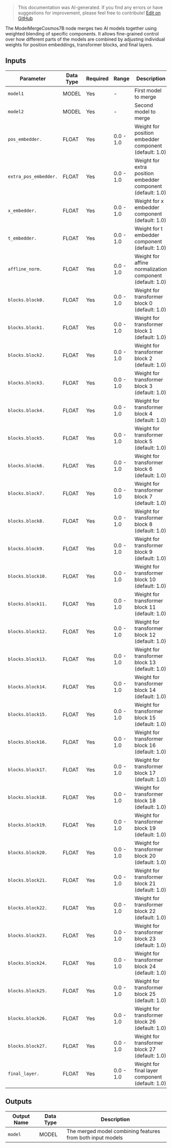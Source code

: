 > This documentation was AI-generated. If you find any errors or have suggestions for improvement, please feel free to contribute! [Edit on GitHub](https://github.com/Comfy-Org/embedded-docs/blob/main/comfyui_embedded_docs/docs/ModelMergeCosmos7B/en.md)

The ModelMergeCosmos7B node merges two AI models together using weighted blending of specific components. It allows fine-grained control over how different parts of the models are combined by adjusting individual weights for position embeddings, transformer blocks, and final layers.

## Inputs

| Parameter | Data Type | Required | Range | Description |
|-----------|-----------|----------|-------|-------------|
| `model1` | MODEL | Yes | - | First model to merge |
| `model2` | MODEL | Yes | - | Second model to merge |
| `pos_embedder.` | FLOAT | Yes | 0.0 - 1.0 | Weight for position embedder component (default: 1.0) |
| `extra_pos_embedder.` | FLOAT | Yes | 0.0 - 1.0 | Weight for extra position embedder component (default: 1.0) |
| `x_embedder.` | FLOAT | Yes | 0.0 - 1.0 | Weight for x embedder component (default: 1.0) |
| `t_embedder.` | FLOAT | Yes | 0.0 - 1.0 | Weight for t embedder component (default: 1.0) |
| `affline_norm.` | FLOAT | Yes | 0.0 - 1.0 | Weight for affine normalization component (default: 1.0) |
| `blocks.block0.` | FLOAT | Yes | 0.0 - 1.0 | Weight for transformer block 0 (default: 1.0) |
| `blocks.block1.` | FLOAT | Yes | 0.0 - 1.0 | Weight for transformer block 1 (default: 1.0) |
| `blocks.block2.` | FLOAT | Yes | 0.0 - 1.0 | Weight for transformer block 2 (default: 1.0) |
| `blocks.block3.` | FLOAT | Yes | 0.0 - 1.0 | Weight for transformer block 3 (default: 1.0) |
| `blocks.block4.` | FLOAT | Yes | 0.0 - 1.0 | Weight for transformer block 4 (default: 1.0) |
| `blocks.block5.` | FLOAT | Yes | 0.0 - 1.0 | Weight for transformer block 5 (default: 1.0) |
| `blocks.block6.` | FLOAT | Yes | 0.0 - 1.0 | Weight for transformer block 6 (default: 1.0) |
| `blocks.block7.` | FLOAT | Yes | 0.0 - 1.0 | Weight for transformer block 7 (default: 1.0) |
| `blocks.block8.` | FLOAT | Yes | 0.0 - 1.0 | Weight for transformer block 8 (default: 1.0) |
| `blocks.block9.` | FLOAT | Yes | 0.0 - 1.0 | Weight for transformer block 9 (default: 1.0) |
| `blocks.block10.` | FLOAT | Yes | 0.0 - 1.0 | Weight for transformer block 10 (default: 1.0) |
| `blocks.block11.` | FLOAT | Yes | 0.0 - 1.0 | Weight for transformer block 11 (default: 1.0) |
| `blocks.block12.` | FLOAT | Yes | 0.0 - 1.0 | Weight for transformer block 12 (default: 1.0) |
| `blocks.block13.` | FLOAT | Yes | 0.0 - 1.0 | Weight for transformer block 13 (default: 1.0) |
| `blocks.block14.` | FLOAT | Yes | 0.0 - 1.0 | Weight for transformer block 14 (default: 1.0) |
| `blocks.block15.` | FLOAT | Yes | 0.0 - 1.0 | Weight for transformer block 15 (default: 1.0) |
| `blocks.block16.` | FLOAT | Yes | 0.0 - 1.0 | Weight for transformer block 16 (default: 1.0) |
| `blocks.block17.` | FLOAT | Yes | 0.0 - 1.0 | Weight for transformer block 17 (default: 1.0) |
| `blocks.block18.` | FLOAT | Yes | 0.0 - 1.0 | Weight for transformer block 18 (default: 1.0) |
| `blocks.block19.` | FLOAT | Yes | 0.0 - 1.0 | Weight for transformer block 19 (default: 1.0) |
| `blocks.block20.` | FLOAT | Yes | 0.0 - 1.0 | Weight for transformer block 20 (default: 1.0) |
| `blocks.block21.` | FLOAT | Yes | 0.0 - 1.0 | Weight for transformer block 21 (default: 1.0) |
| `blocks.block22.` | FLOAT | Yes | 0.0 - 1.0 | Weight for transformer block 22 (default: 1.0) |
| `blocks.block23.` | FLOAT | Yes | 0.0 - 1.0 | Weight for transformer block 23 (default: 1.0) |
| `blocks.block24.` | FLOAT | Yes | 0.0 - 1.0 | Weight for transformer block 24 (default: 1.0) |
| `blocks.block25.` | FLOAT | Yes | 0.0 - 1.0 | Weight for transformer block 25 (default: 1.0) |
| `blocks.block26.` | FLOAT | Yes | 0.0 - 1.0 | Weight for transformer block 26 (default: 1.0) |
| `blocks.block27.` | FLOAT | Yes | 0.0 - 1.0 | Weight for transformer block 27 (default: 1.0) |
| `final_layer.` | FLOAT | Yes | 0.0 - 1.0 | Weight for final layer component (default: 1.0) |

## Outputs

| Output Name | Data Type | Description |
|-------------|-----------|-------------|
| `model` | MODEL | The merged model combining features from both input models |
